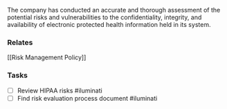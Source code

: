 The company has conducted an accurate and thorough assessment of the potential risks and vulnerabilities to the confidentiality, integrity, and availability of electronic protected health information held in its system.
### Relates
[[Risk Management Policy]]

### Tasks
- [ ] Review HIPAA risks #iluminati 
- [ ] Find risk evaluation process document #iluminati 